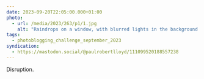 ```yaml
---
date: 2023-09-20T22:05:00.000+01:00
photo:
  - url: /media/2023/263/p1/1.jpg
    alt: "Raindrops on a window, with blurred lights in the background."
tags:
  - photoblogging_challenge_september_2023
syndication:
  - https://mastodon.social/@paulrobertlloyd/111099520188557238
---
```


Disruption.
